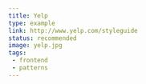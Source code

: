 ```yaml
---
title: Yelp
type: example
link: http://www.yelp.com/styleguide
status: recommended
image: yelp.jpg
tags:
 - frontend
 - patterns
---
```

